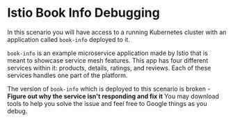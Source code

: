# Istio Book Info Debugging

In this scenario you will have access to a running Kubernetes cluster with an application called `book-info`  deployed to it.

`book-info` is an example microservice application made by Istio that is meant to showcase service mesh features. This app has four different services within it:  products, details, ratings, and reviews. Each of these services handles one part of the platform.

The version of `book-info`  which is deployed to this scenario is broken - **Figure out why the service isn't responding and fix it**
You may download tools to help you solve the issue and feel free to Google things as you debug.
